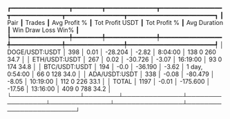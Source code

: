 ┏━━━━━━━━━━━━━━━━┳━━━━━━━━┳━━━━━━━━━━━━━━┳━━━━━━━━━━━━━━━━━┳━━━━━━━━━━━━━━┳━━━━━━━━━━━━━━━━┳━━━━━━━━━━━━━━━━━━━━━━━━┓
┃           Pair ┃ Trades ┃ Avg Profit % ┃ Tot Profit USDT ┃ Tot Profit % ┃   Avg Duration ┃  Win  Draw  Loss  Win% ┃
┡━━━━━━━━━━━━━━━━╇━━━━━━━━╇━━━━━━━━━━━━━━╇━━━━━━━━━━━━━━━━━╇━━━━━━━━━━━━━━╇━━━━━━━━━━━━━━━━╇━━━━━━━━━━━━━━━━━━━━━━━━┩
│ DOGE/USDT:USDT │    398 │         0.01 │         -28.204 │        -2.82 │        8:04:00 │  138     0   260  34.7 │
│  ETH/USDT:USDT │    267 │         0.02 │         -30.726 │        -3.07 │       16:19:00 │   93     0   174  34.8 │
│  BTC/USDT:USDT │    194 │         -0.0 │         -36.190 │        -3.62 │ 1 day, 0:54:00 │   66     0   128  34.0 │
│  ADA/USDT:USDT │    338 │        -0.08 │         -80.479 │        -8.05 │       10:19:00 │  112     0   226  33.1 │
│          TOTAL │   1197 │        -0.01 │        -175.600 │       -17.56 │       13:16:00 │  409     0   788  34.2 │
└────────────────┴────────┴──────────────┴─────────────────┴──────────────┴────────────────┴────────────────────────┘

